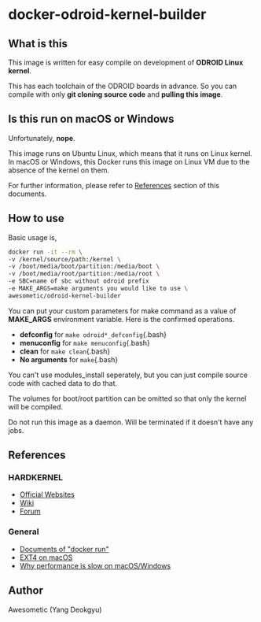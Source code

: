 # docker-odroid-kernel-builder

## What is this

This image is written for easy compile on development of **ODROID Linux kernel**.

This has each toolchain of the ODROID boards in advance. So you can compile with only **git cloning source code** and **pulling this image**.

## Is this run on macOS or Windows

Unfortunately, **nope**.

This image runs on Ubuntu Linux, which means that it runs on Linux kernel. In macOS or Windows, this Docker runs this image on Linux VM due to the absence of the kernel on them.

For further information, please refer to [References](#References) section of this documents.

## How to use

Basic usage is,

```bash
docker run -it --rm \
-v /kernel/source/path:/kernel \
-v /boot/media/boot/partition:/media/boot \
-v /boot/media/root/partition:/media/root \
-e SBC=name of sbc without odroid prefix
-e MAKE_ARGS=make arguments you would like to use \
awesometic/odroid-kernel-builder
```

You can put your custom parameters for make command as a value of **MAKE_ARGS** environment variable. Here is the confirmed operations.

* **defconfig** for `make odroid*_defconfig`{.bash}
* **menuconfig** for `make menuconfig`{.bash}
* **clean** for `make clean`{.bash}
* **No arguments** for `make`{.bash}

You can't use modules_install seperately, but you can just compile source code with cached data to do that.

The volumes for boot/root partition can be omitted so that only the kernel will be compiled.

Do not run this image as a daemon. Will be terminated if it doesn't have any jobs.

## References

### HARDKERNEL

* [Official Websites](https://www.hardkernel.com)
* [Wiki](https://wiki.odroid.com)
* [Forum](https://forum.odroid.com)

### General

* [Documents of "docker run"](https://docs.docker.com/engine/reference/commandline/run/#attach-to-stdinstdoutstderr--a)
* [EXT4 on macOS](https://apple.stackexchange.com/questions/140536/how-do-i-mount-ext4-using-os-x-fuse)
* [Why performance is slow on macOS/Windows](https://www.reddit.com/r/docker/comments/7xvlye/docker_for_macwindows_performances_vs_linux/)

## Author

Awesometic (Yang Deokgyu)
